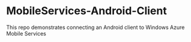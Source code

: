 MobileServices-Android-Client
=============================

This repo demonstrates connecting an Android client to Windows Azure Mobile Services